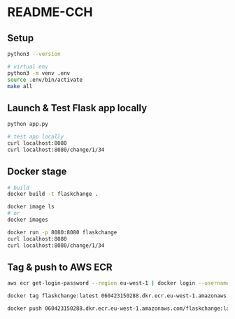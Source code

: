 # README-CCH

## Setup
```bash
python3 --version

# virtual env
python3 -m venv .env
source .env/bin/activate
make all
```

## Launch & Test Flask app locally
```bash
python app.py

# test app locally
curl localhost:8080
curl localhost:8080/change/1/34
```

## Docker stage
```bash
# build
docker build -t flaskchange .

docker image ls
# or
docker images

docker run -p 8080:8080 flaskchange
curl localhost:8080
curl localhost:8080/change/1/34

```

## Tag & push to AWS ECR
```bash
aws ecr get-login-password --region eu-west-1 | docker login --username AWS --password-stdin 060423150288.dkr.ecr.eu-west-1.amazonaws.com

docker tag flaskchange:latest 060423150288.dkr.ecr.eu-west-1.amazonaws.com/flaskchange:latest

docker push 060423150288.dkr.ecr.eu-west-1.amazonaws.com/flaskchange:latest
```

